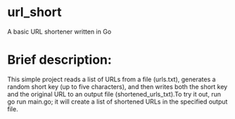 # url_short
 A basic URL shortener written in Go
# Brief description:
This simple project reads a list of URLs from a file (urls.txt), generates a random short key (up to five characters), and then writes both the short key and the original URL to an output file (shortened_urls_txt).To try it out, run go run main.go; 
it will create a list of shortened URLs in the specified output file.


